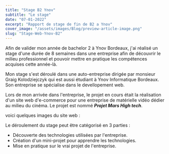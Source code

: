 ```yaml
---
title: "Stage B2 Ynov"
subtitle: "Le stage"
date: "07-01-2022"
excerpt: "Rapport de stage de fin de B2 a Ynov"
cover_image: "/assets/images/Blog/preview-article-image.png"
slug: "Stage-Web-Ynov-B2"
---
```


Afin de valider mon année de bachelor 2 à Ynov Bordeaux, j'ai réalisé un stage d'une durée de 8 semaines dans une entreprise afin de découvrir le milieu professionnel et pouvoir mettre en pratique les compétences acquises cette année-là.

Mon stage s'est déroulé dans une auto-entreprise dirigée par monsieur Graig Kolodziejczyk qui est aussi étudiant à Ynov Informatique Bordeaux.
Son entreprise se spécialise dans le devellopement web.

Lors de mon arrivée dans l'entreprise, le projet en cours était la réalisation d'un site web d'e-commerce pour une entreprise de matérielle vidéo dédier au milieu du cinéma. Le projet est nommé **_Projet Mars High tech_**.

voici quelques images du site web :

Le déroulement du stage peut être catégorisé en 3 parties :

- Découverte des technologies utilisées par l'entreprise.
- Création d'un mini-projet pour apprendre les technologies.
- Mise en pratique sur le vrai projet de l'entreprise.
